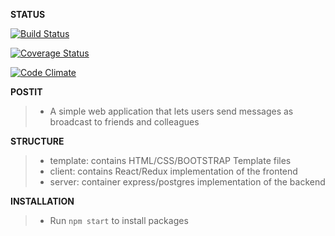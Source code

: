 **STATUS**
>
[![Build Status](https://travis-ci.org/THEozmic/postit.svg?branch=master)](https://travis-ci.org/THEozmic/postit)

[![Coverage Status](https://coveralls.io/repos/github/THEozmic/postit/badge.svg)](https://coveralls.io/github/THEozmic/postit)

[![Code Climate](https://codeclimate.com/github/THEozmic/postit/badges/gpa.svg)](https://codeclimate.com/github/THEozmic/postit)

**POSTIT**
> - A simple web application that lets users send messages as broadcast to friends and colleagues

**STRUCTURE**
> - template: contains HTML/CSS/BOOTSTRAP Template files
> - client: contains React/Redux implementation of the frontend
> - server: container express/postgres implementation of the backend

**INSTALLATION**
> - Run `npm start` to install packages